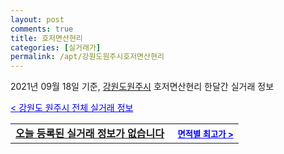 ```yaml
---
layout: post
comments: true
title: 호저면산현리
categories: [실거래가]
permalink: /apt/강원도원주시호저면산현리
---
```


2021년 09월 18일 기준, <a href="/apt/강원도원주시">강원도원주시</a> 호저면산현리 한달간 실거래 정보

<a style="color: blue;" href="/apt/강원도원주시">< 강원도 원주시 전체 실거래 정보</a>
<!---- start ---->
<table>
  <tr>
    <td colspan="4" style="font-weight: bold;"><a href="/apt/강원도원주시호저면산현리{name_without_space}">오늘 등록된 실거래 정보가 없습니다</a> &nbsp;&nbsp;&nbsp; <a style="color: blue; font-size: smaller;" href="/apt/강원도원주시호저면산현리{name_without_space}">면적별 최고가 ></a></td>
  </tr>
    
</table>
<!---- end ---->
    